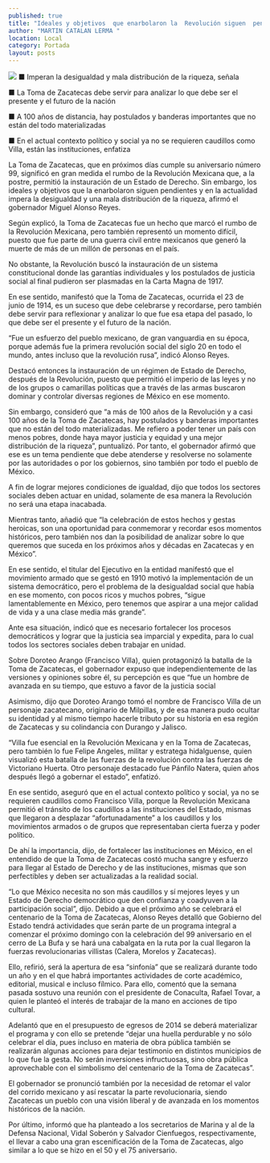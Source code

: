 ```yaml
---
published: true
title: "Ideales y objetivos  que enarbolaron la  Revolución siguen  pendientes: MAR"
author: "MARTIN CATALAN LERMA "
location: Local
category: Portada
layout: posts
---
```


![](http://i.imgur.com/JqqXqQPm.jpg)
■  Imperan la desigualdad y mala distribución de la riqueza, señala

■  La Toma de Zacatecas debe servir para analizar lo que debe ser el presente y el futuro de la nación

■  A 100 años de distancia, hay postulados y banderas importantes que no están del todo materializadas
 
■ En el actual contexto político y social ya no se requieren caudillos como Villa, están las instituciones, enfatiza

La Toma de Zacatecas, que en próximos días cumple su aniversario número 99, significó en gran medida el rumbo de la Revolución Mexicana que, a la postre, permitió la instauración de un Estado de Derecho. Sin embargo, los ideales y objetivos que la enarbolaron siguen pendientes y en la actualidad impera la desigualdad y una mala distribución de la riqueza, afirmó el gobernador Miguel Alonso Reyes.

Según explicó, la Toma de Zacatecas fue un hecho que marcó el rumbo de la Revolución Mexicana, pero también representó un momento difícil, puesto que fue parte de una guerra civil entre mexicanos que generó la muerte de más de un millón de personas en el país.

No obstante, la Revolución buscó la instauración de un sistema constitucional donde las garantías individuales y los postulados de justicia social al final pudieron ser plasmadas 	en la Carta Magna de 1917.

En ese sentido, manifestó que la Toma de Zacatecas, ocurrida el 23 de junio de 1914, es un suceso que debe celebrarse y recordarse, pero también debe servir para reflexionar y analizar lo que fue esa etapa del pasado, lo que debe ser el presente y el futuro de la nación.

“Fue un esfuerzo del pueblo mexicano, de gran vanguardia en su época, porque además fue la primera revolución social del siglo 20 en todo el mundo, antes incluso que la revolución rusa”, indicó Alonso Reyes.

Destacó entonces la instauración de un régimen de Estado de Derecho, después de la Revolución, puesto que permitió el imperio de las leyes y no de los grupos o camarillas políticas que a través de las armas buscaron dominar y controlar diversas regiones de México en ese momento.

Sin embargo, consideró que “a más de 100 años de la Revolución y a casi 100 años de la Toma de Zacatecas, hay postulados y banderas importantes que no están del todo materializadas. Me refiero a poder tener un país con menos pobres, donde haya mayor justicia y equidad y una mejor distribución de la riqueza”, puntualizó.
Por tanto, el gobernador afirmó que ese es un tema pendiente que debe atenderse y resolverse no solamente por las autoridades o por los gobiernos, sino también por todo el pueblo de México. 

A fin de lograr mejores condiciones de igualdad, dijo que todos los sectores sociales deben actuar en unidad, solamente de esa manera la Revolución no será una etapa inacabada.

Mientras tanto, añadió que “la celebración de estos hechos y gestas heroicas, son una oportunidad para conmemorar y recordar esos momentos históricos, pero también nos dan la posibilidad de analizar sobre lo que queremos que suceda en los próximos años y décadas en Zacatecas y en México”.

En ese sentido, el titular del Ejecutivo en la entidad manifestó que el movimiento armado que se gestó en 1910 motivó la implementación de un sistema democrático, pero el problema de la desigualdad social que había en ese momento, con pocos ricos y muchos pobres, “sigue lamentablemente en México, pero tenemos que aspirar a una mejor calidad de vida y a una clase media más grande”. 

Ante esa situación, indicó que es necesario fortalecer los procesos democráticos y lograr que la justicia sea imparcial y expedita, para lo cual todos los sectores sociales deben trabajar en unidad.

Sobre Doroteo Arango (Francisco Villa), quien protagonizó la batalla de la Toma de Zacatecas, el gobernador expuso que independientemente de las versiones y opiniones sobre él, su percepción es que “fue un hombre de avanzada en su tiempo, que estuvo a favor de la justicia social

Asimismo, dijo que Doroteo Arango tomó el nombre de Francisco Villa de un personaje zacatecano, originario de Milpillas, y de esa manera pudo ocultar su identidad y al mismo tiempo hacerle tributo por su historia en esa región de Zacatecas y su colindancia con Durango y Jalisco.

“Villa fue esencial en la Revolución Mexicana y en la Toma de Zacatecas, pero también lo fue Felipe Angeles, militar y estratega hidalguense, quien visualizó esta batalla de las fuerzas de la revolución contra las fuerzas de Victoriano Huerta. Otro personaje destacado fue Pánfilo Natera, quien años después llegó a gobernar el estado”, enfatizó.

En ese sentido, aseguró que en el actual contexto político y social, ya no se requieren caudillos como Francisco Villa, porque la Revolución Mexicana permitió el tránsito de los caudillos a las instituciones del Estado, mismas que llegaron a desplazar “afortunadamente” a los caudillos y los movimientos armados o de grupos que representaban cierta fuerza y poder político.


De ahí la importancia, dijo, de fortalecer las instituciones en México, en el entendido de que la Toma de Zacatecas costó mucha sangre y esfuerzo para llegar al Estado de Derecho y de las instituciones, mismas que son perfectibles y deben ser actualizadas a la realidad social. 

“Lo que México necesita no son más caudillos y sí mejores leyes y un Estado de Derecho democrático que den confianza y coadyuven a la participación social”, dijo.
Debido a que el próximo año se celebrará el centenario de la Toma de Zacatecas, Alonso Reyes detalló que Gobierno del Estado tendrá actividades que serán parte de un programa integral a comenzar el próximo domingo con la celebración del 99 aniversario en el cerro de La Bufa y se hará una cabalgata en la ruta por la cual llegaron la fuerzas revolucionarias villistas (Calera, Morelos y Zacatecas).

Ello, refirió, será la apertura de esa “sinfonía” que se realizará durante todo un año y en el que habrá importantes actividades de corte académico, editorial, musical e incluso fílmico. Para ello, comentó que la semana pasada sostuvo una reunión con el presidente de Conaculta, Rafael Tovar, a quien le planteó el interés de trabajar de la mano en acciones de tipo cultural.

Adelantó que en el presupuesto de egresos de 2014 se deberá materializar el programa y con ello se pretende “dejar una huella perdurable y no sólo celebrar el día, pues incluso en materia de obra pública también se realizarán algunas acciones para dejar testimonio en distintos municipios de lo que fue la gesta. No serán inversiones infructuosas, sino obra pública aprovechable con el simbolismo del centenario de la Toma de Zacatecas”.

El gobernador se pronunció también por la necesidad de retomar el valor del corrido mexicano y así rescatar la parte revolucionaria, siendo Zacatecas un pueblo con una visión liberal y de avanzada en los momentos históricos de la nación.

Por último, informó que ha planteado a los secretarios de Marina y al de la Defensa Nacional, Vidal Soberón y Salvador Cienfuegos, respectivamente, el llevar a cabo una gran escenificación de la Toma de Zacatecas, algo similar a lo que se hizo en el 50 y el 75 aniversario.
